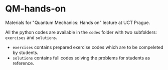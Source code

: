 # QM-hands-on
Materials for "Quantum Mechanics: Hands on" lecture at UCT Prague.

All the python codes are available in the `codes` folder with two subfolders: `exercises` and `solutions`.
- `exercises` contains prepared exercise codes which are to be compeleted by students.
- `solutions` contains full codes solving the problems for students as reference.